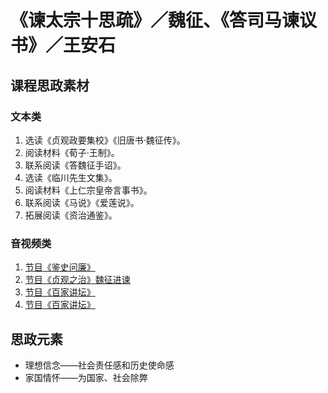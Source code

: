 # 《谏太宗十思疏》／魏征、《答司马谏议书》／王安石

## 课程思政素材

### 文本类

1. 选读《贞观政要集校》《旧唐书·魏征传》。
2. 阅读材料《荀子·王制》。
3. 联系阅读《答魏征手诏》。
4. 选读《临川先生文集》。
5. 阅读材料《上仁宗皇帝言事书》。
6. 联系阅读《马说》《爱莲说》。
7. 拓展阅读《资治通鉴》。

### 音视频类

1. [节目《鉴史问廉》](https://tv.cctv.com/2015/01/10/VIDE1420858460386434.shtml)
2. [节目《贞观之治》魏征进谏](https://tv.cctv.com/2010/04/13/VIDE1420017227026357.shtml)
3. [节目《百家讲坛》](https://tv.cctv.com/2018/01/29/VIDEVCjcA99GqbR8bHvg7t3T180129.shtml)
4. [节目《百家讲坛》](https://tv.cctv.com/2021/02/14/VIDESpkXHflqVINCWsViEyFQ210214.shtml)

## 思政元素

- 理想信念——社会责任感和历史使命感
- 家国情怀——为国家、社会除弊
